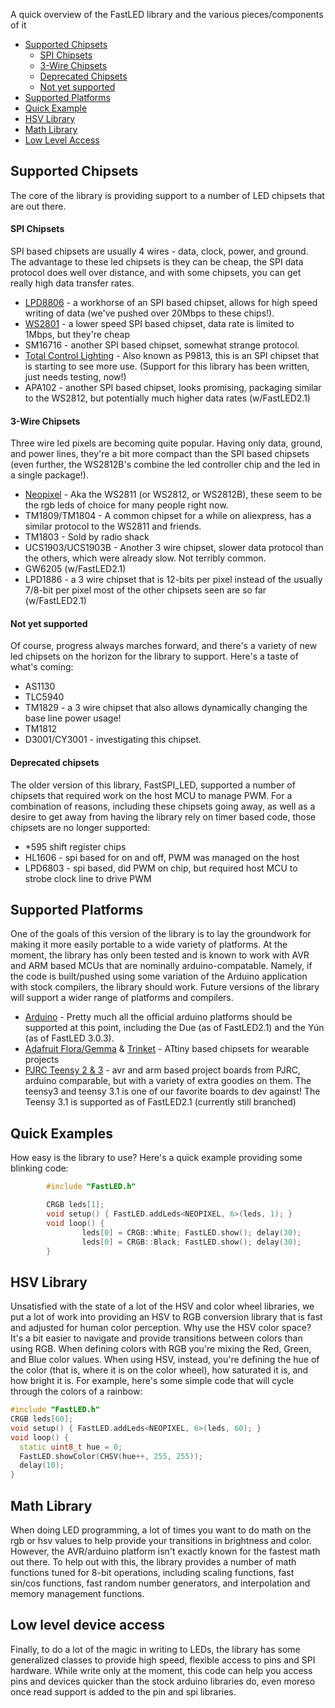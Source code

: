 A quick overview of the FastLED library and the various pieces/components of it

* [Supported Chipsets](#chipsets)
  * [SPI Chipsets](#spichipsets)
  * [3-Wire Chipsets](#3wirechipsets)
  * [Deprecated Chipsets](#deprecated)
  * [Not yet supported](#notyetchipsets)
* [Supported Platforms](#platforms)
* [Quick Example](#quickexample)
* [HSV Library](#hsv)
* [Math Library](#math)
* [Low Level Access](#lowlevel)

<h2 id="chipsets">Supported Chipsets</h2>

The core of the library is providing support to a number of LED chipsets that are out there.  
<h4 id="spichipsets">SPI Chipsets</h4>

SPI based chipsets are usually 4 wires - data, clock, power, and ground.  The advantage to these led chipsets is they can be cheap, the SPI data protocol does well over distance, and with some chipsets, you can get really high data transfer rates.

* [LPD8806][ada8806] - a workhorse of an SPI based chipset, allows for high speed writing of data (we've pushed over 20Mbps to these chips!).
* [WS2801][adaws2801] - a lower speed SPI based chipset, data rate is limited to 1Mbps, but they're cheap
* SM16716 - another SPI based chipset, somewhat strange protocol.
* [Total Control Lighting][coolneon] - Also known as P9813, this is an SPI chipset that is starting to see more use.  (Support for this library has been written, just needs testing, now!)
* APA102 - another SPI based chipset, looks promising, packaging similar to the WS2812, but potentially much higher data rates (w/FastLED2.1)

[ada8806]: http://www.adafruit.com/products/306 
[adaws2801]: http://www.adafruit.com/index.php?main_page=adasearch&q=ws2801
[coolneon]: http://shopping.netsuite.com/s.nl/c.ACCT88394/sc.2/category.1665/.f

<h4 id="3wirechipsets">3-Wire Chipsets</h4>

Three wire led pixels are becoming quite popular.  Having only data, ground, and power lines, they're a bit more compact than the SPI based chipsets (even further, the WS2812B's combine the led controller chip and the led in a single package!).  

* [Neopixel][adaneopixel] - Aka the WS2811 (or WS2812, or WS2812B), these seem to be the rgb leds of choice for many people right now.
* TM1809/TM1804 - A common chipset for a while on aliexpress, has a similar protocol to the WS2811 and friends.
* TM1803 - Sold by radio shack
* UCS1903/UCS1903B - Another 3 wire chipset, slower data protocol than the others, which were already slow.  Not terribly common.
* GW6205 (w/FastLED2.1)
* LPD1886 - a 3 wire chipset that is 12-bits per pixel instead of the usually 7/8-bit per pixel most of the other chipsets seen are so far (w/FastLED2.1)

[adaneopixel]: http://www.adafruit.com/category/168
<h4 id="notyetchipsets">Not yet supported</h4>

Of course, progress always marches forward, and there's a variety of new led chipsets on the horizon for the library to support.  Here's a taste of what's coming:

* AS1130
* TLC5940
* TM1829 - a 3 wire chipset that also allows dynamically changing the base line power usage!
* TM1812 
* D3001/CY3001 - investigating this chipset.

<h4 id="deprecated">Deprecated chipsets</h4>

The older version of this library, FastSPI_LED, supported a number of chipsets that required work on the host MCU to manage PWM.  For a combination of reasons, including these chipsets going away, as well as a desire to get away from having the library rely on timer based code, those chipsets are no longer supported:

* *595 shift register chips
* HL1606 - spi based for on and off, PWM was managed on the host
* LPD6803 - spi based, did PWM on chip, but required host MCU to strobe clock line to drive PWM

<h2 id="platforms">Supported Platforms</h2>

One of the goals of this version of the library is to lay the groundwork for making it more easily portable to a wide variety of platforms.  At the moment, the library has only been tested and is known to work with AVR and ARM based MCUs that are nominally arduino-compatable.  Namely, if the code is built/pushed using some variation of the Arduino application with stock compilers, the library should work.  Future versions of the library will support a wider range of platforms and compilers.  

* [Arduino][ardprods] - Pretty much all the official arduino platforms should be supported at this point, including the Due (as of FastLED2.1) and the Yún (as of FastLED 3.0.3).
* [Adafruit Flora/Gemma][adaflora] & [Trinket][adatrinket] - ATtiny based chipsets for wearable projects
* [PJRC Teensy 2 & 3][pjrcteensy] - avr and arm based project boards from PJRC, arduino comparable, but with a variety of extra goodies on them.  The teensy3 and teensy 3.1 is one of our favorite boards to dev against! The Teensy 3.1 is supported as of FastLED2.1 (currently still branched) 


[ardprods]: http://arduino.cc/en/Main/Products
[adaflora]: http://www.adafruit.com/category/92
[adatrinket]: http://www.adafruit.com/category/167
[pjrcteensy]: http://www.pjrc.com/teensy/index.html

<h2 id="quickexample">Quick Examples</h2>

How easy is the library to use?  Here's a quick example providing some blinking code:

```C++
        #include "FastLED.h"

        CRGB leds[1];
        void setup() { FastLED.addLeds<NEOPIXEL, 6>(leds, 1); }
        void loop() { 
                leds[0] = CRGB::White; FastLED.show(); delay(30); 
                leds[0] = CRGB::Black; FastLED.show(); delay(30);
        }
```

<h2 id="hsv">HSV Library</h2>

Unsatisfied with the state of a lot of the HSV and color wheel libraries, we put a lot of work into providing an HSV to RGB conversion library that is fast and adjusted for human color perception.  Why use the HSV color space?  It's a bit easier to navigate and provide transitions between colors than using RGB.  When defining colors with RGB you're mixing the Red, Green, and Blue color values.  When using HSV, instead, you're defining the hue of the color (that is, where it is on the color wheel), how saturated it is, and how bright it is.  For example, here's some simple code that will cycle through the colors of a rainbow:

```C++
#include "FastLED.h"
CRGB leds[60];
void setup() { FastLED.addLeds<NEOPIXEL, 6>(leds, 60); }
void loop() { 
  static uint8_t hue = 0;
  FastLED.showColor(CHSV(hue++, 255, 255)); 
  delay(10);
}
```

<h2 id="math">Math Library</h2>

When doing LED programming, a lot of times you want to do math on the rgb or hsv values to help provide your transitions in brightness and color.  However, the AVR/arduino platform isn't exactly known for the fastest math out there.  To help out with this, the library provides a number of math functions tuned for 8-bit operations, including scaling functions, fast sin/cos functions, fast random number generators, and interpolation and memory management functions.

<h2 id="lowlevel">Low level device access</h2>

Finally, to do a lot of the magic in writing to LEDs, the library has some generalized classes to provide high speed, flexible access to pins and SPI hardware.  While write only at the moment, this code can help you access pins and devices quicker than the stock arduino libraries do, even moreso once read support is added to the pin and spi libraries.  